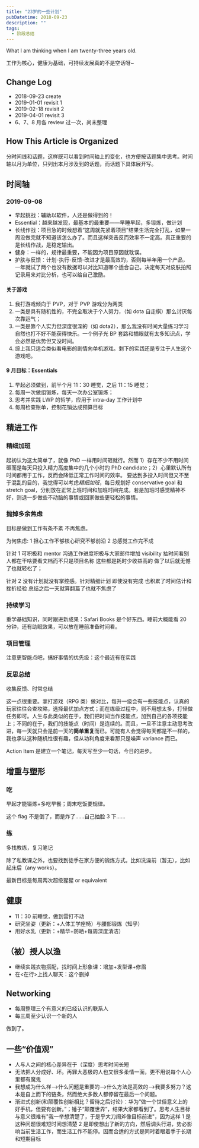 ```yaml
---
title: "23岁的一些计划"
pubDatetime: 2018-09-23
description: ""
tags:
  - 阶段总结
---
```


What I am thinking when I am twenty-three years old.

<!--more-->

工作为核心，健康为基础，可持续发展真的不是空话呀~

## Change Log

- 2018-09-23 create
- 2019-01-01 revisit 1
- 2019-02-18 revisit 2
- 2019-04-01 revisit 3
- 6、7、8 月各 review 过一次，尚未整理

## How This Article is Organized

分时间线和话题，这样既可以看到时间轴上的变化，也方便按话题集中思考。时间轴以月为单位，只列出本月涉及到的话题，而话题下具体展开写。

## 时间轴

### 2019-09-08

- 早起挑战：辅助以软件，人还是做得到的！
- Essential：越来越发现，最基本的最重要——早睡早起，多锻炼，做计划
- 长线作战：项目急的时候想着“这周就先紧着项目”结果生活完全打乱，如果一周没做完就不知道该怎么办了。而且这样突击反而效率不一定高。真正重要的是长线作战，是稳定输出。
- 健身：一样的，规律最重要，不能因为项目原因就耽误。
- 护肤与反馈：计划-执行-反馈-改进才是最高效的，否则每半年用一个产品，一年就试了两个也没有数据可以对比知道哪个适合自己。决定每天对皮肤拍照记录用来对比分析，也可以给自己激励。

#### 关于游戏

1. 我打游戏倾向于 PVP，对于 PVP 游戏分为两类
2. 一类是具有随机性的，不完全取决于个人努力，（如 dota 自走棋）那么讨厌每次靠运气；
3. 一类是靠个人实力但深度很深的（如 dota2），那么我没有时间大量练习学习自然也打不好不能获得快乐。一个例子光 BP 套路和插眼就有太多知识点，学会必然是优势但又没时间。
4. 综上我只适合类似看电影的剧情向单机游戏。剩下的实践还是专注于人生这个游戏吧。

#### 9 月目标：Essentials

1. 早起必须做到，前半个月 11：30 睡觉，之后 11：15 睡觉；
2. 每周一次做组锻炼，每天一次办公室锻炼；
3. 思考并实践 LWP 的哲学，应用于 intra-day 工作计划中
4. 每周检查账单，控制花销达成预算目标

## 精进工作

### 精细加班

起初认为这太简单了，就像 PhD 一样用时间砸就行。然而 1）存在不少不用时间砸而是每天只投入精力高度集中的几个小时的 PhD candidate；2）心里默认所有时间都用于工作，反而会降低正常工作时间的效率。
要达到多投入时间但又不至于混乱的目的，我觉得可以考虑*精细加班*，每日规划好 conservative goal 和 stretch goal，分别放在正常上班时间和加班时间完成。若是加班时感觉精神不好，则退一步做些不动脑的事情或回家做些更轻松的事情。

### 抛掉多余焦虑

目标是做到工作有条不紊 不再焦虑。

为何焦虑: 1 担心工作不够核心研究不够前沿 2 总感觉工作完不成

针对 1 可积极和 mentor 沟通工作进度积极与大家邮件增加 visibility 抽时间看别人都在干啥要看文档而不只是项目名称 这些都是耗时少收益高的 做了以后就无憾了也就轻松了；

针对 2 没有计划就没有掌控感。针对精细计划 即使没有完成 也积累了时间估计和挫折经验 总结之后一天就算翻篇了也就不焦虑了

### 持续学习

重学基础知识，同时跟进新成果：Safari Books 是个好东西。睡前大概能看 20 分钟，还有助眠效果，可以放在睡前准备时间看。

### 项目管理

注意更智能点吧，搞好事情的优先级：这个最近有在实践

### 反思总结

收集反馈、时常总结

这一点很重要。拿打游戏（RPG 类）做对比，每升一级会有一些技能点，认真的玩家往往会查攻略，选择最优加点方式；而在练级过程中，则不用想太多，打怪做任务即可。人生与此类似的在于，我们把时间当作技能点，加到自己的各项技能上；不同的在于，我们的技能点（时间）是连续的。而且，一旦不注意主动思考改进，每一天就只会是前一天的**简单重复**而已。可能有人会觉得每天都是不一样的，我也承认这种随机性很有趣，但从功利角度来看那只是噪声 variance 而已。

Action Item 是建立一个笔记，每天写至少一句话，今日的进步。

## 增重与塑形

### 吃

早起才能锻炼+多吃早餐；周末吃饭要规律。

这个 flag 不是倒了，而是炸了……自己抽脸 3 下……

### 练

多找教练，复习笔记

除了私教课之外，也要找到徒手在家方便的锻炼方式。比如洗澡前（暂无），比如起床后（any works）。

最新目标是每周两次超级猩猩 or equivalent

## 健康

- 11：30 前睡觉，做到雷打不动
- 研究坐姿（更新：+人体工学座椅）与腰部锻炼（知乎）
- 用好水乳（更新：+精华+防晒+每周深度清洁）

## （被）授人以渔

- 继续实践衣物搭配，找时间上形象课：增加+发型课+修眉
- 在<在行>上找人聊天：这个删掉

## Networking

- 每周整理三个有意义的已经认识的联系人
- 每三周至少认识一个新的人

做到了。

## 一些“价值观”

- 人与人之间的核心差异在于（深度）思考时间长短
- 无法把人分成好、坏。再罪大恶极的人也又很多柔情一面，更不用说每个人心里都有魔鬼
- 我想成为什么样-->什么问题是重要的-->什么方法是高效的-->我要多努力？这本是自上而下的链条，然而绝大多数人都停留在最后一个问题。
- 渐进式创新(和颠覆性创新相比？留待之后讨论）：华为“做一个世俗意义上的好手机，但要有创新。”；锤子“颠覆世界”，结果大家都看到了。思考人生目标与意义很难有"我一举想清楚了，于是乎大刀阔斧像目标前进"，因为这样 1 是这种问题很难短时间想清楚 2 是即使想出了新的方向，然后调头行进，势必影响当前生活工作，而生活工作不能停。因而合适的方式是同时着眼着手于长期和短期目标
